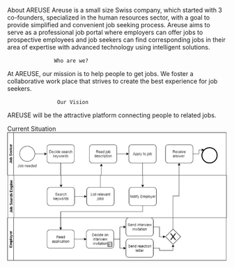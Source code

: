 About AREUSE 
Areuse is a small size Swiss company, which started with 3 co-founders, specialized in the human resources sector, with a goal to provide simplified and convenient job seeking process.
Areuse aims to serve as a professional job portal where employers can offer jobs to prospective employees and job seekers can find corresponding jobs in their area of expertise with advanced technology using intelligent solutions.

                   Who are we?
At AREUSE, our mission is to help people to get jobs. We foster a collaborative work place that strives to create the best experience for job seekers. 

                    Our Vision
AREUSE will be the attractive platform connecting people to related jobs.


Current Situation
![alt text](https://github.com/DigiBP/DigiBP-AREUSE/blob/master/src/modelling/WhatsApp%20Image%202019-10-13%20at%2018.09.02.jpeg?raw=true)
